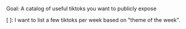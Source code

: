 Goal:
A catalog of useful tiktoks you want to publicly expose

[ ]: I want to list a few tiktoks per week based on "theme of the week". 